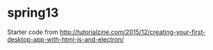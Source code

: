 # spring13
Starter code from http://tutorialzine.com/2015/12/creating-your-first-desktop-app-with-html-js-and-electron/
